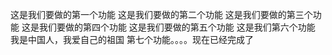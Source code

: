 这是我们要做的第一个功能
这是我们要做的第二个功能
这是我们要做的第三个功能
这是我们要做的第四个功能
这是我们要做的第五个功能
这是我们第六个功能
我是中国人，我爱自己的祖国
第七个功能。。。。现在已经完成了